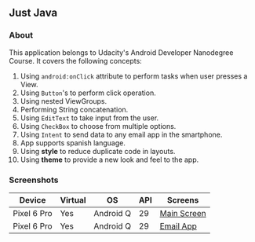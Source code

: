 ## Just Java

### About

This application belongs to Udacity's Android Developer Nanodegree Course. It covers the following
concepts:

1. Using ```android:onClick``` attribute to perform tasks when user presses a View.
2. Using ```Button```'s to perform click operation.
3. Using nested ViewGroups.
4. Performing String concatenation.
5. Using ```EditText``` to take input from the user.
6. Using ```CheckBox``` to choose from multiple options.
7. Using ```Intent``` to send data to any email app in the smartphone.
8. App supports spanish language.
9. Using <b>style</b> to reduce duplicate code in layouts.
10. Using <b>theme</b> to provide a new look and feel to the app.

### Screenshots

| Device      | Virtual | OS        | API | Screens                                                                                                               |
|-------------|---------|-----------|-----|-----------------------------------------------------------------------------------------------------------------------|
| Pixel 6 Pro | Yes     | Android Q | 29  | [Main Screen](https://user-images.githubusercontent.com/122201501/226170086-810eb512-8bc0-4207-8958-9caa788a3b0c.png) |
| Pixel 6 Pro | Yes     | Android Q | 29  | [Email App](https://user-images.githubusercontent.com/122201501/226170075-051db97e-8504-45d9-ba9f-046c9d950410.png)   |
